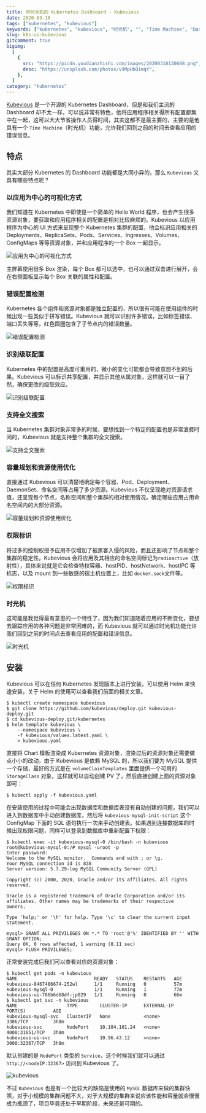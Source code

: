 ```yaml
---
title: 带时光机的 Kubernetes Dashboard - Kubevious
date: 2020-03-10
tags: ["kubernetes", "kubevious"]
keywords: ["kubernetes", "kubevious", "时光机", "", "Time Machine", "Dashboard"]
slug: k8s-ui-kubevious
gitcomment: true
bigimg:
  [
    {
      src: "https://picdn.youdianzhishi.com/images/20200310130608.png",
      desc: "https://unsplash.com/photos/v9MpHbQimqY",
    },
  ]
category: "kubernetes"
---
```


[Kubevious](https://github.com/kubevious/kubevious) 是一个开源的 Kubernetes Dashboard，但是和我们主流的 Dashboard 却不太一样，可以说非常有特色，他将应用程序相关得所有配置都集中在一起，这可以大大节省操作人员得时间，其实这都不是最主要的，主要的是他具有一个 `Time Machine`（时光机）功能，允许我们回到之前的时间去查看应用的错误信息。

<!--more-->

## 特点

其实大部分 Kubernetes 的 Dashboard 功能都是大同小异的，那么 `Kubevious` 又具有哪些特点呢？

### 以应用为中心的可视化方式

我们知道在 Kubernetes 中即使是一个简单的 Hello World 程序，也会产生很多资源对象，要获取和应用程序相关的配置是相对比较麻烦的。Kubevious 以应用程序为中心的 UI 方式来呈现整个 Kubernetes 集群的配置，他会标识应用相关的 Deployments、ReplicaSets、Pods、Services、Ingresses、Volumes、ConfigMaps 等等资源对象，并和应用程序的一个 Box 一起显示。

![应用为中心的可视化方式](https://picdn.youdianzhishi.com/images/20200310122618.png)

主屏幕使用很多 Box 渲染，每个 Box 都可以选中，也可以通过双击进行展开，会在右侧面板显示每个 Box 关联的属性和配置。

### 错误配置检测

Kubernetes 各个组件和资源对象都是独立配置的，所以很有可能在使用组件的时候出现一些类似于拼写错误。Kubevious 就可以识别许多错误，比如标签错误、端口丢失等等，红色圆圈包含了子节点内的错误数量。

![错误配置检测](https://picdn.youdianzhishi.com/images/20200310123246.png)

### 识别级联配置

Kubernetes 中的配置是高度可重用的，微小的变化可能都会导致意想不到的后果。Kubevious 可以标识共享配置，并显示其他从属对象，这样就可以一目了然，确保更改的级联效应。

![识别级联配置](https://picdn.youdianzhishi.com/images/20200310123610.png)

### 支持全文搜索

当 Kubernetes 集群对象非常多的时候，要想找到一个特定的配置也是非常浪费时间的，Kubevious 就是支持整个集群的全文搜索。

![支持全文搜索](https://picdn.youdianzhishi.com/images/20200310123757.png)

### 容量规划和资源使用优化

直接通过 Kubevious 可以清楚地确定每个容器、Pod、Deployment、DaemonSet、命名空间等占用了多少资源。Kubevious 不仅呈现绝对资源请求值，还呈现每个节点，名称空间和整个集群的相对使用情况。确定哪些应用占用命名空间内的大部分资源。

![容量规划和资源使用优化](https://picdn.youdianzhishi.com/images/20200310123941.png)

<!--adsense-text-->

### 权限标识

将过多的控制权授予应用不仅增加了被黑客入侵的风险，而且还影响了节点和整个集群的稳定性。Kubevious 会将应用及其相应的命名空间标记为`radioactive`（放射性），具体来说就是它会检查特权容器、hostPID、hostNetwork、hostIPC 等标志，以及 mount 到一些敏感的宿主机位置上，比如 `docker.sock`文件等。

![权限标识](https://picdn.youdianzhishi.com/images/20200310124124.png)

### 时光机

这可能是我觉得最有意思的一个特性了，因为我们知道随着应用的不断变化，要想去跟踪应用的各种问题是非常困难的，而 Kubevious 就可以通过时光机功能允许我们回到之前的时间点去查看应用的配置和错误信息。

![时光机](https://picdn.youdianzhishi.com/images/20200310124511.png)

## 安装

Kubevious 可以在任何 Kubernetes 发现版本上进行安装，可以使用 Helm 来快速安装，关于 Helm 的使用可以查看我们前面的相关文章。

```shell
$ kubectl create namespace kubevious
$ git clone https://github.com/kubevious/deploy.git kubevious-deploy.git
$ cd kubevious-deploy.git/kubernetes
$ helm template kubevious \
    --namespace kubevious \
    -f kubevious/values.latest.yaml \
    > kubevious.yaml
```

直接将 Chart 模板渲染成 Kubernetes 资源对象，渲染过后的资源对象还需要做点小小的改动，由于 Kubevious 是依赖 MySQL 的，所以我们要为 MySQL 提供一个存储，最好的方式是在 `volumeClaimTemplates` 里面提供一个可用的 `StorageClass` 对象，这样就可以自动创建 PV 了，然后直接创建上面的资源对象即可：

```shell
$ kubectl apply -f kubevious.yaml
```

在安装使用的过程中可能会出现数据库和数据库表没有自动创建的问题，我们可以进入到数据库中手动创建数据库，然后将 `kubevious-mysql-init-script` 这个 ConfigMap 下面的 SQL 语句执行一次来手动创建表。如果遇到连接数据库的时候出现权限问题，同样可以登录到数据库中重新配置下权限：

```shell
$ kubectl exec -it kubevious-mysql-0 /bin/bash -n kubevious
root@kubevious-mysql-0:/# mysql -uroot -p
Enter password:
Welcome to the MySQL monitor.  Commands end with ; or \g.
Your MySQL connection id is 838
Server version: 5.7.29-log MySQL Community Server (GPL)

Copyright (c) 2000, 2020, Oracle and/or its affiliates. All rights reserved.

Oracle is a registered trademark of Oracle Corporation and/or its
affiliates. Other names may be trademarks of their respective
owners.

Type 'help;' or '\h' for help. Type '\c' to clear the current input statement.

mysql> GRANT ALL PRIVILEGES ON *.* TO 'root'@'%' IDENTIFIED BY '' WITH GRANT OPTION;
Query OK, 0 rows affected, 1 warning (0.11 sec)
mysql> FLUSH PRIVILEGES;
```

正常安装完成后我们可以查看对应的资源对象：

```shell
$ kubectl get pods -n kubevious
NAME                            READY   STATUS    RESTARTS   AGE
kubevious-8467486674-252wl      1/1     Running   0          57m
kubevious-mysql-0               1/1     Running   1          77m
kubevious-ui-786b6d68df-jp829   1/1     Running   0          66m
$ kubectl get svc -n kubevious
NAME                  TYPE        CLUSTER-IP      EXTERNAL-IP   PORT(S)          AGE
kubevious-mysql-svc   ClusterIP   None            <none>        3306/TCP         3h8m
kubevious-svc         NodePort    10.104.101.24   <none>        4000:31651/TCP   3h8m
kubevious-ui-svc      NodePort    10.96.43.12     <none>        3000:32367/TCP   3h8m
```

默认创建的是 `NodePort` 类型的 `Service`，这个时候我们就可以通过 `http://<nodeIP:32367>` 访问到 Kubevious 了。

![kubevious](https://picdn.youdianzhishi.com/images/20200310130013.png)

不过 `Kubevious` 也是有一个比较大的缺陷是使用的 `MySQL` 数据库来做的集群快照，对于小规模的集群问题不大，对于大规模的集群来说应该性能和容量就会慢慢成为瓶颈了，项目毕竟还处于早期阶段，未来还是可期的。

<!--adsense-self-->
